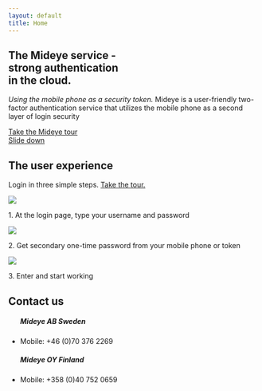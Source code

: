 ```yaml
---
layout: default
title: Home
---
```


<section class="parallax">
  <div class="container" id="top-picture-fade">
    <h1>The Mideye service -<br> strong authentication <br> in the cloud.</h1>
    <p><i>Using the mobile phone as a security token.</i> Mideye is a user-friendly two-factor authentication service that utilizes the mobile phone as a second layer of login security</p>
    <a href="/the-tour/" class="top-button button">Take the Mideye tour</a>
  </div>
  <a href="#user-content" class="slide-down">Slide down</a>
</section>

<section id="user-content" class="ux-section sections">
  <div class="rutor"></div>
  <div class="container">
    <h2>The user experience</h2>
    <p class="tag-line">Login in three simple steps. <a href="/the-tour/">Take the tour.</a></p>
    <div class="row boxes">
      <div class="ux-process span4 faded">
        <div class="box"><img src="{{ '/assets/images/outlined-1.png' | relative_url }}"></div>
        <p>1. At the login page, type your username and password</p>
      </div>
      <div class="ux-process span4 faded">
        <div class="box"><img src="{{ '/assets/images/outlined-2.png' | relative_url }}"></div>
        <p>2. Get secondary one-time password from your mobile phone or token</p>
      </div>
      <div class="ux-process span4 faded">
        <div class="box"><img src="{{ '/assets/images/outlined-3.png' | relative_url }}"></div>
        <p>3. Enter and start working</p>
      </div>
    </div>
  </div>
</section>

<section class="contact-section sections">
  <div class="rutor"></div>
  <div class="container" style="height: 500px;">
    <div class="row-fluid">
      <div class="span7">
			</div>
      <div class="span5 company-info span4">
        <h2>Contact us</h2>
        <ul>
          <h5>Mideye AB Sweden</h5>
          <li>Mobile: +46 (0)70 376 2269</li>
        </ul>
        <ul>
          <h5>Mideye OY Finland</h5>
          <li>Mobile: +358 (0)40 752 0659</li>
        </ul>
      </div>
    </div>
  </div>
  <div class="contact-filter"></div>
</section>
